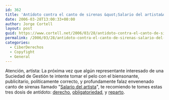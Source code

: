 ```yaml
---
id: 362
title: 'Antí­doto contra el canto de sirenas &quot;Salario del artista&quot;'
date: 2006-03-28T13:00:33+00:00
author: Jorge Cortell
layout: post
guid: https://www.cortell.net/2006/03/28/antidoto-contra-el-canto-de-sirenas-salario-del-artista/
permalink: /2006/03/28/antidoto-contra-el-canto-de-sirenas-salario-del-artista/
categories:
  - CiberDerechos
  - Copyfight
  - General
---
```

Atención, artista: La próxima vez que algún representante interesado de una Suciedad de Gestión te intente tomar el pelo con el biensonante, publicitario, polí­ticamente correcto, y profundamente falaz envenenado canto de sirenas llamado "[Salario del artista](https://www.politikak.org/?p=19)", te recomiendo te tomes estas tres dosis de antí­doto: [derecho](https://www.enriquemateu.com/blog/2006/03/triologa-sociedades-de-gestin-es-el.html), [obligatoriedad](https://www.enriquemateu.com/blog/2006/03/triologa-sociedades-de-gestin-gestin.html), y [reparto](https://www.enriquemateu.com/blog/2006/03/triologa-sociedades-de-gestin-el.html).